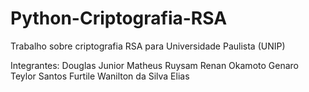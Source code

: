 # Python-Criptografia-RSA

Trabalho sobre criptografia RSA para Universidade Paulista (UNIP)

Integrantes:
Douglas Junior
Matheus Ruysam
Renan Okamoto Genaro
Teylor Santos Furtile
Wanilton da Silva Elias
